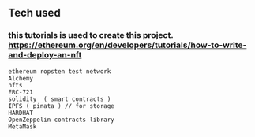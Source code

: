 ## Tech used

### this tutorials is used to create this project. https://ethereum.org/en/developers/tutorials/how-to-write-and-deploy-an-nft

    ethereum ropsten test network
    Alchemy 
    nfts 
    ERC-721
    solidity  ( smart contracts )
    IPFS ( pinata ) // for storage
    HARDHAT 
    OpenZeppelin contracts library
    MetaMask
